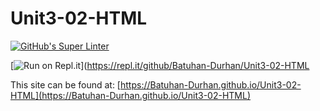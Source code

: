 # Unit3-02-HTML
[![GitHub's Super Linter](https://github.com/Batuhan-Durhan/Unit3-02-HTML/workflows/GitHub's%20Super%20Linter/badge.svg)](https://github.com/Batuhan-Durhan/Unit3-02-HTML/actions)



[![Run on Repl.it](https://repl.it/badge/github/Batuhan-Durhan/Unit3-02-HTML)](https://repl.it/github/Batuhan-Durhan/Unit3-02-HTML

This site can be found at: [https://Batuhan-Durhan.github.io/Unit3-02-HTML](https://Batuhan-Durhan.github.io/Unit3-02-HTML)
